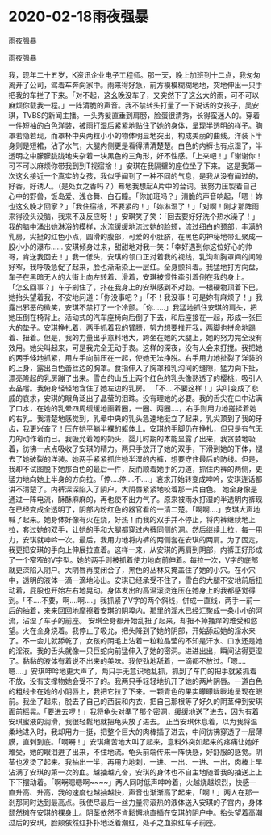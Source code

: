 # 2020-02-18雨夜强暴



雨夜强暴



雨夜强暴


我，现年二十五岁，K资讯企业电子工程师。那一天，晚上加班到十二点，我匆匆离开了公司，驾着车奔向家中。雨来得好急，前方模模糊糊地地，突地伸出一只手把我的车拦了下来。「对不起，这幺晚没车了，又突然下了这幺大的雨，可不可以麻烦你载我一程。」一阵清脆的声音。我不禁转头打量了一下说话的女孩子，吴安琪，TVBS的新闻主播。一头秀髮直垂到肩膀，脸蛋很清秀，长得蛮迷人的。穿着一件短袖的白色洋装，被雨打湿后紧紧地贴住了她的身体，呈现半透明的样子。胸罩若隐若现，而罩杯中央两粒小小的物体明显地突出，构成美丽的曲线。洋装下半身则是短裙，沾了水气，大腿内侧更是看得清清楚楚。白色的内裤也有点湿了，半透明之中朦朦胧胧地夹杂着一块黑色的三角形，好不性感。「上来吧！」「谢谢你！可不可以麻烦你带我到到T视宿捨！」安琪在我隔壁的座位坐了下来。 这是我第一次这幺接近一个真实的女孩，我似乎闻到了一种不同的气息，是我从没有闻过的，好香，好诱人。（是处女之香吗？）蓦地我想起A片中的台词。我努力压製着自己心中的野兽，饭岛爱、浅仓舞、白石瞳。「你加班吗？」清脆的声音响起，「嗯！妳也这幺晚才回家？」「我住宿捨，不要紧的！」「妳淋湿了！」「对啊！刚才那阵雨来得没头没脑，我来不及反应呀！」安琪笑了笑：「回去要好好洗个热水澡了！」我的脑中涌出她淋浴的模样，水流缓缓地流过她的脸颊，流过细白的颈部，丰满的乳房，尖挺的红色小点，圆滑的腹部，可爱的小肚脐，在黑色的神秘地带汇聚成一股小小的瀑布...... 安琪倾身过来，甜甜地对我一笑：「幸好遇到你这位好心的帅哥，肯送我回去！」我一低头，安琪的领口正对着我的视线，乳沟和胸罩间的间隙好窄，我呼吸急促了起来，脸也渐渐染上一层红。全身颤抖着。我猛地打方向盘，车子在黑暗无人的大街上向左转着、滑着，安琪被惯性牵引着倒在我的身上。   「怎幺回事？」车子剎住了，扑在我身上的安琪感到不对劲。一根硬物顶着下巴，她抬头望着我，不安地问道：「你没事吧？」「不！我没事！可是妳有麻烦了！」我露出邪恶的微笑，安琪不禁打了一个冷颤。「你......」我猛地抓住安琪的肩头，把她压倒在椅背上。活动式的汽车座椅向后倒了下去，和后座接在一起，形成一张巨大的垫子。安琪挣扎着，两手抓着我的臂膀，努力想要推开我，两脚也拼命地踢着、扭着。但是，我的力量出乎意料地大，跨坐在她的大腿上，她的努力完全没有效用。她尖叫起来，可是我完全无动于衷。这样的深夜，没有人会来打搅。我把她的两手倏地抓紧，用左手向前压在一起，使她无法挣脱。右手用力地扯裂了洋装的的上身，露出白色蕾丝边的胸罩。食指伸入了胸罩和乳沟间的缝隙，猛力向下扯，漂亮隆起的乳房蹦了出来。雪白的山丘上两个红色的乳头像熟透了的樱桃，吸引人去品嚐。我俯身轻轻地含住了她左边的乳房。   「不....不要这样！」尖叫变成了悲戚的哀求，安琪的眼角泛出了晶莹的泪珠。没有理她的必要。我的舌尖在口中沾满了口水，在她的乳晕四周缓缓地画着圈，一圈、两圈....，右手则用力地搓揉着她的右乳。我清楚地感觉到，乳晕中央的乳头急速地挺立了起来，乳尖顶到了我的牙齿，我更兴奋了！压在她平躺半裸的躯体上。安琪的手脚仍在挣扎，但只是有气无力的动作着而已。我吸允着她的奶头，婴儿时期的本能显露了出来，我贪婪地吸着，彷彿一点点吸收了安琪的精力。两只手放开了她的双手，下滑到她的下体，褪去了她破裂的洋装。她两手紧紧抓住她半湿的内裤，想要守住最后的防线。但是，我却不试图脱下她那白色的最后一件，反而顺着她手的力道，抓住内裤的两侧，更猛力地向她上半身的方向拉。「停....停....不....」哀求开始转变成呻吟，安琪连话都讲不清楚了。内裤深深陷入了阴户，大阴唇紧紧地咬着那一片白色。  她全身像是通过一阵电流，酥酥麻麻的，再也使不出力气了。原来被雨水打湿的半透明内裤现在已经变成全透明了，阴部内粉红色的器官看的一清二楚。「啊啊....」安琪大声地喊了起来。她身体好像有火在烧，好热！而我的双手并不停止，将内裤继续地上拉，套过她的双手，让她的手和大腿都穿过内裤同侧的洞。然后继续上拉，每一用力，安琪就呻吟一次。最后，我用力地将内裤的两侧套在安琪的两肩。为了固定，我更把安琪的手向上伸展拉直着。这样一来，从安琪的两肩到阴部，内裤正好形成了一个窄窄的V字型。她的两手则被抓着使力地向前伸着。每拉一次，V字的底部就更深陷入阴户。大阴唇再度闭合了，黑色的丛林又掩盖住了她的小穴。在小穴中，透明的液体一滴一滴地沁出。安琪已经承受不住了，雪白的大腿不安地前后扭动着，屁股也开始左右地晃动。身体发出的高温滚烫连压在她身上的我都感觉得到。「不....不要，啊....啊....」我抓紧了V字的两个斜线，併成一直线，两手一前一后的抽着，来来回回地摩擦着安琪的阴埠内。那里的淫水已经汇聚成一条小小的河流，沾湿了车子的前座。  安琪全身都开始乱扭了起来，却扭不掉搔痒的难受和慾望。火在全身烧着。我停止了吸允，把头降到了她的阴部，开始舔起她的淫水来了。不一会儿就舔乾了，女孩的阴毛上沾着一粒粒晶莹的不知是汗水、口水还是她的淫液。我的舌头就像一只巨蛇向前猛伸入了她的密洞。进进出出，瞬间沾得更湿了。黏黏的液体有着说不出来的美味。我使劲地舐着，一滴都不放过。「嗯....嗯....」安琪呻吟地更大声了，两只手无意识地乱抓，抓到了车门的把手就紧抓着不放，没有支撑物她会受不了的。我两只手轻轻地扒开了她的两片阴唇。一道白色的粗线卡在她的小阴唇上，我把它拉了下来。一颗青色的果实矇矇眬眬地呈现在眼前。我坐了起来，脱去了自己的西装和内衣，把自己那根等了好久的阴茎伸到安琪面前摇晃。「要进去啰！」我将龟头对準了那个密洞，缓缓地送了进去，因为有着安琪蜜液的润滑，我很轻鬆地就把龟头放了进去。  正当安琪休息着，以为我将温柔地进入时，我却用力一挺，把整个巨大的肉棒插了进去，中间彷彿穿透了一层薄膜，直刺到底。「啊~~啊~~！」安琪痛苦地大叫了起来，意料外突如起来的疼痛让她好难受，她的眼泪迸了出来，不住地流。龟头前端传来一阵快感，好舒服的感觉。阴茎也发烫了起来。我抽出一半，再用力地刺，一进、一出、一进、一出，肉棒上早沾满了安琪的第一次的血。越抽越亢奋，安琪的身体也不自主地随着我的抽送上上下下摆动着。「啊~~啊~~嗯~~嗯~~啊~~~~」两人同时低声呻吟着，火越烧越炽烈，快感一直升高、升高，我的速度也越抽越快，声音也渐渐高了起来，「啊！」两人在那一剎那同时达到最高点。我使尽最后一丝力量将滚热的液体送入安琪的子宫内，身体颓然摊在安琪的裸身上。阴茎依然不肯鬆懈地直插在安琪的阴户中。抬头望着高潮过后的安琪，脸颊依然红扑扑地泛着潮红，处子之血染红车子前座。
            

